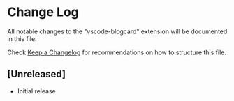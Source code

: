 # Change Log

All notable changes to the "vscode-blogcard" extension will be documented in this file.

Check [Keep a Changelog](http://keepachangelog.com/) for recommendations on how to structure this file.

## [Unreleased]

- Initial release